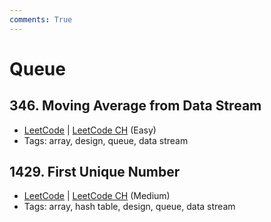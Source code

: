 ```yaml
---
comments: True
---
```


# Queue

## 346. Moving Average from Data Stream

-   [LeetCode](https://leetcode.com/problems/moving-average-from-data-stream/) | [LeetCode CH](https://leetcode.cn/problems/moving-average-from-data-stream/) (Easy)
-   Tags: array, design, queue, data stream


## 1429. First Unique Number

-   [LeetCode](https://leetcode.com/problems/first-unique-number/) | [LeetCode CH](https://leetcode.cn/problems/first-unique-number/) (Medium)
-   Tags: array, hash table, design, queue, data stream
